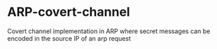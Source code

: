 # ARP-covert-channel
Covert channel implementation in ARP where secret messages can be encoded in the source IP of an arp request
